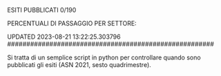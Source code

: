 ESITI PUBBLICATI 0/190 

PERCENTUALI DI PASSAGGIO PER SETTORE:

UPDATED 2023-08-21 13:22:25.303796
###################################################### 

Si tratta di un semplice script in python per controllare quando sono pubblicati gli esiti (ASN 2021, sesto quadrimestre).

